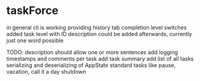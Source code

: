 # taskForce

in general cli is working providing
	history
	tab completion
	level switches
added task level with ID
description could be added afterwards, currently just one word possible
	
TODO: 
	description should allow one or more sentences
	add logging timestamps and comments per task
	add task summary
	add list of all tasks
	serializing and deserializing of AppState
	standard tasks like pause, vacation, call it a day
	shutdown 